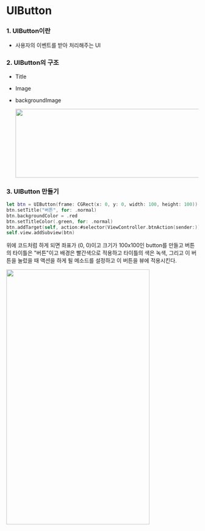# UIButton

### 1. UIButton이란

- 사용자의 이벤트를 받아 처리해주는 UI


### 2. UIButton의 구조

- Title

- Image

- backgroundImage

  <img src="https://simajune.github.io/img/posting/UIButton.png" width="600px" height="180px"/>

### 3. UIButton 만들기

```swift
let btn = UIButton(frame: CGRect(x: 0, y: 0, width: 100, height: 100))
btn.setTitle("버튼", for: .normal)
btn.backgroundColor = .red
btn.setTitleColor(.green, for: .normal)
btn.addTarget(self, action:#selector(ViewController.btnAction(sender:)), for: .touchUpInside)
self.view.addSubview(btn)
```

위에 코드처럼 하게 되면 좌표가 (0, 0)이고 크기가 100x100인 button를 만들고 버튼의 타이틀은 "버튼"이고 배경은 빨간색으로 적용하고 타이틀의 색은 녹색, 그리고 이 버튼을 눌렀을 때 액션을 하게 될 메소드를 설정하고 이 버튼을 뷰에 적용시킨다.

<img src="https://simajune.github.io/img/posting/UIButton1.png" width="375px" height="667px"/>




